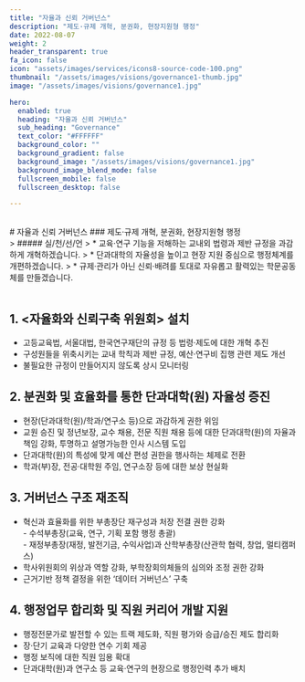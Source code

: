 ```yaml
---
title: "자율과 신뢰 거버넌스"
description: "제도·규제 개혁, 분권화, 현장지원형 행정"
date: 2022-08-07
weight: 2
header_transparent: true
fa_icon: false
icon: "assets/images/services/icons8-source-code-100.png"
thumbnail: "/assets/images/visions/governance1-thumb.jpg"
image: "/assets/images/visions/governance1.jpg"

hero:
  enabled: true
  heading: "자율과 신뢰 거버넌스"
  sub_heading: "Governance"
  text_color: "#FFFFFF"
  background_color: ""
  background_gradient: false
  background_image: "/assets/images/visions/governance1.jpg"
  background_image_blend_mode: false
  fullscreen_mobile: false
  fullscreen_desktop: false

---
```

<br>
# 자율과 신뢰 거버넌스
### 제도·규제 개혁, 분권화, 현장지원형 행정


<br>
> ##### 실/천/선/언
> * 교육·연구 기능을 저해하는 교내외 법령과 제반 규정을 과감하게 개혁하겠습니다.
> * 단과대학의 자율성을 높이고 현장 지원 중심으로 행정체계를 개편하겠습니다.
> * 규제·관리가 아닌 신뢰·배려를 토대로 자유롭고 활력있는 학문공동체를 만들겠습니다.


<br>
<br>

## 1. \<자율화와 신뢰구축 위원회\> 설치
- 고등교육법, 서울대법, 한국연구재단의 규정 등 법령·제도에 대한 개혁 추진
- 구성원들을 위축시키는 교내 학칙과 제반 규정, 예산·연구비 집행 관련 제도 개선
- 불필요한 규정이 만들어지지 않도록 상시 모니터링

## 2. 분권화 및 효율화를 통한 단과대학(원) 자율성 증진
- 현장(단과대학(원)/학과/연구소 등)으로 과감하게 권한 위임
- 교원 승진 및 정년보장, 교수 채용, 전문 직원 채용 등에 대한 단과대학(원)의 자율과 책임 강화, 투명하고 설명가능한 인사 시스템 도입
- 단과대학(원)의 특성에 맞게 예산 편성 권한을 행사하는 체제로 전환
- 학과(부)장, 전공·대학원 주임, 연구소장 등에 대한 보상 현실화

## 3. 거버넌스 구조 재조직
- 혁신과 효율화를 위한 부총장단 재구성과 처장 전결 권한 강화
<br> - 수석부총장(교육, 연구, 기획 포함 행정 총괄)
<br> - 재정부총장(재정, 발전기금, 수익사업)과 산학부총장(산관학 협력, 창업, 멀티캠퍼스)
- 학사위원회의 위상과 역할 강화, 부학장회의체들의 심의와 조정 권한 강화
- 근거기반 정책 결정을 위한 ‘데이터 거버넌스’ 구축

## 4. 행정업무 합리화 및 직원 커리어 개발 지원
- 행정전문가로 발전할 수 있는 트랙 제도화, 직원 평가와 승급/승진 제도 합리화
- 장·단기 교육과 다양한 연수 기회 제공
- 행정 보직에 대한 직원 임용 확대
- 단과대학(원)과 연구소 등 교육·연구의 현장으로 행정인력 추가 배치